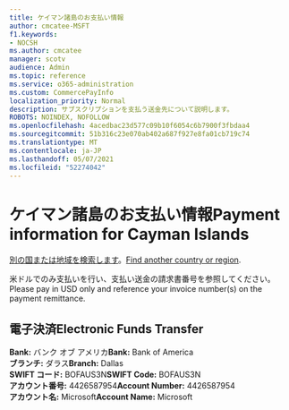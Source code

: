 ```yaml
---
title: ケイマン諸島のお支払い情報
author: cmcatee-MSFT
f1.keywords:
- NOCSH
ms.author: cmcatee
manager: scotv
audience: Admin
ms.topic: reference
ms.service: o365-administration
ms.custom: CommercePayInfo
localization_priority: Normal
description: サブスクリプションを支払う送金先について説明します。
ROBOTS: NOINDEX, NOFOLLOW
ms.openlocfilehash: 4acedbac23d577c09b10f6054c6b7900f3fbdaa4
ms.sourcegitcommit: 51b316c23e070ab402a687f927e8fa01cb719c74
ms.translationtype: MT
ms.contentlocale: ja-JP
ms.lasthandoff: 05/07/2021
ms.locfileid: "52274042"
---
```

# <a name="payment-information-for-cayman-islands"></a><span data-ttu-id="df689-103">ケイマン諸島のお支払い情報</span><span class="sxs-lookup"><span data-stu-id="df689-103">Payment information for Cayman Islands</span></span>

<span data-ttu-id="df689-104">[別の国または地域を検索します](../billing-and-payments/pay-for-your-subscription.md)。</span><span class="sxs-lookup"><span data-stu-id="df689-104">[Find another country or region](../billing-and-payments/pay-for-your-subscription.md).</span></span>

<span data-ttu-id="df689-105">米ドルでのみ支払いを行い、支払い送金の請求書番号を参照してください。</span><span class="sxs-lookup"><span data-stu-id="df689-105">Please pay in USD only and reference your invoice number(s) on the payment remittance.</span></span>

## <a name="electronic-funds-transfer"></a><span data-ttu-id="df689-106">電子決済</span><span class="sxs-lookup"><span data-stu-id="df689-106">Electronic Funds Transfer</span></span>

<span data-ttu-id="df689-107">**Bank:** バンク オブ アメリカ</span><span class="sxs-lookup"><span data-stu-id="df689-107">**Bank:** Bank of America</span></span>  
<span data-ttu-id="df689-108">**ブランチ:** ダラス</span><span class="sxs-lookup"><span data-stu-id="df689-108">**Branch:** Dallas</span></span>  
<span data-ttu-id="df689-109">**SWIFT コード:** BOFAUS3N</span><span class="sxs-lookup"><span data-stu-id="df689-109">**SWIFT Code:** BOFAUS3N</span></span>  
<span data-ttu-id="df689-110">**アカウント番号:** 4426587954</span><span class="sxs-lookup"><span data-stu-id="df689-110">**Account Number:** 4426587954</span></span>  
<span data-ttu-id="df689-111">**アカウント名:** Microsoft</span><span class="sxs-lookup"><span data-stu-id="df689-111">**Account Name:** Microsoft</span></span>  